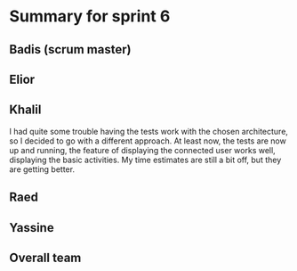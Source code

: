 # Summary for sprint 6

## Badis (scrum master)

## Elior

## Khalil
I had quite some trouble having the tests work with the chosen architecture, so I decided to go with a different approach. 
At least now, the tests are now up and running, the feature of displaying the connected user works well, displaying the basic activities.
My time estimates are still a bit off, but they are getting better.

## Raed

## Yassine 


## Overall team

